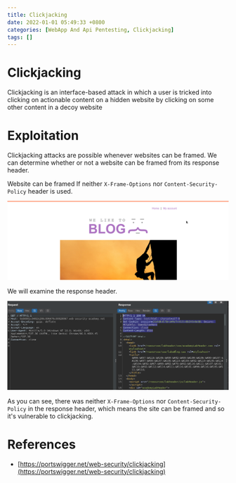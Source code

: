 ```yaml
---
title: Clickjacking
date: 2022-01-01 05:49:33 +0800
categories: [WebApp And Api Pentesting, Clickjacking]
tags: []  
---
```


# Clickjacking

Clickjacking is an interface-based attack in which a user is tricked into clicking on actionable content on a hidden website by clicking on some other content in a decoy website

# Exploitation

Clickjacking attacks are possible whenever websites can be framed. We can determine whether or not a website can be framed from its response header.

Website can be framed If neither `X-Frame-Options` nor `Content-Security-Policy` header is used.

![hheada](https://raw.githubusercontent.com/cyberkhalid/cyberkhalid.github.io/main/assets/img/ipentest/click2.png)

We will examine the response header.

![hheada](https://raw.githubusercontent.com/cyberkhalid/cyberkhalid.github.io/main/assets/img/ipentest/click1.png)

As you can see, there was neither `X-Frame-Options` nor `Content-Security-Policy` in the response header, which means the site can be framed and so it's vulnerable to clickjacking.

# References

- [https://portswigger.net/web-security/clickjacking](https://portswigger.net/web-security/clickjacking)
